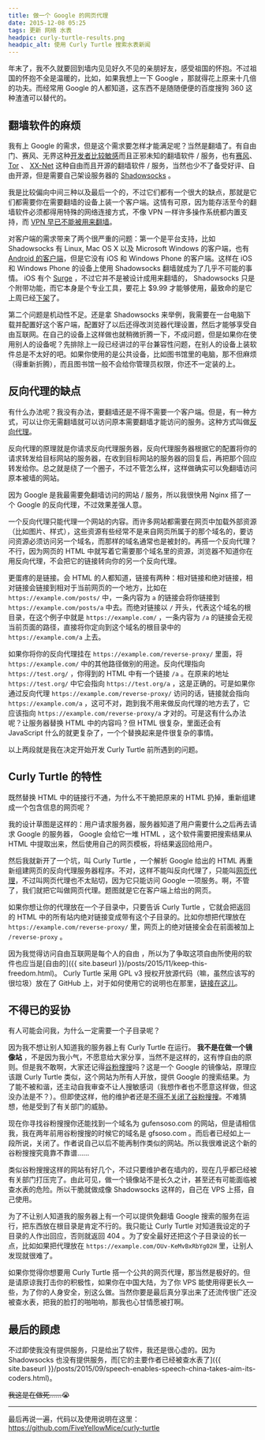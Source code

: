 ```yaml
---
title: 做一个 Google 的网页代理
date: 2015-12-08 05:25
tags: 更新 网络 水表
headpic: curly-turtle-results.png
headpic_alt: 使用 Curly Turtle 搜索水表新闻
---
```


年末了，我不久就要回到墙内见见好久不见的亲朋好友，感受祖国的怀抱。不过祖国的怀抱不全是温暖的，比如，如果我想上一下 Google ，那就得花上原来十几倍的功夫。而经常用 Google 的人都知道，这东西不是随随便便的百度搜狗 360 这种渣渣可以替代的。

<!--more-->

## 翻墙软件的麻烦

我有上 Google 的需求，但是这个需求要怎样才能满足呢？当然是翻墙了。有自由门、赛风、无界这种[开发者比较敏感](https://zh.wikipedia.org/wiki/%E6%B3%95%E8%BD%AE%E5%8A%9F)而且正邪未知的翻墙软件 / 服务，也有[赛风](https://psiphon.ca/)、 [Tor](https://www.torproject.org/) 、 [XX-Net](https://github.com/XX-net/XX-Net) 这种自由而且开源的翻墙软件 / 服务，当然也少不了备受好评、自由开源，但是需要自己架设服务器的 [Shadowsocks](https://github.com/Long-live-shadowsocks/shadowsocks) 。

我是比较偏向中间三种以及最后一个的，不过它们都有一个很大的缺点，那就是它们都需要你在需要翻墙的设备上装一个客户端。这情有可原，因为能存活至今的翻墙软件必须都得用特殊的网络连接方式，不像 VPN 一样许多操作系统都内置支持，而 [VPN 早已不能被用来翻墙](http://chinadigitaltimes.net/chinese/2015/01/%E5%A5%87%E5%AE%A2%E8%B5%84%E8%AE%AF%EF%BD%9C%E4%B8%AD%E5%9B%BD%E5%9C%A8%E5%8D%8F%E8%AE%AE%E5%B1%82%E9%9D%A2%E4%B8%8A%E5%B1%8F%E8%94%BD%E5%A4%96%E5%9B%BDvpn%E6%9C%8D%E5%8A%A1/)。

对客户端的需求带来了两个很严重的问题：第一个是平台支持，比如 Shadowsocks 有 Linux, Mac OS X 以及 Microsoft Windows 的客户端，也有 [Android 的客户端](https://play.google.com/store/apps/details?id=com.github.shadowsocks)，但是它没有 iOS 和 Windows Phone 的客户端。这样在 iOS 和 Windows Phone 的设备上使用 Shadowsocks 翻墙就成为了几乎不可能的事情。 iOS 有个 [Surge](https://g.owind.com/surge-the-missing-tool-for-ios/) ，不过它并不是被设计成用来翻墙的， Shadowsocks 只是个附带功能，而它本身是个专业工具，要花上 $9.99 才能够使用，最致命的是它上周已经[下架](http://techcrunch.cn/2015/12/04/no-surge-in-app-store/)了。

第二个问题是机动性不足。还是拿 Shadowsocks 来举例，我需要在一台电脑下载并配置好这个客户端，配置好了以后还得改浏览器代理设置，然后才能够享受自由互联网。在自己的设备上这样做也就稍微折腾一下，不成问题，但是如果你在使用别人的设备呢？先排除上一段已经讲过的平台兼容性问题，在别人的设备上装软件总是不太好的吧。如果你使用的是公共设备，比如图书馆里的电脑，那不但麻烦（得重新折腾），而且图书馆一般不会给你管理员权限，你还不一定装的上。

## 反向代理的缺点

有什么办法呢？我没有办法，要翻墙还是不得不需要一个客户端。但是，有一种方式，可以让你无需翻墙就可以访问原本需要翻墙才能访问的服务。这种方式叫做[反向代理](https://zh.wikipedia.org/wiki/%E5%8F%8D%E5%90%91%E4%BB%A3%E7%90%86)。

反向代理的原理就是你请求反向代理服务器，反向代理服务器根据它的配置将你的请求转发给目标网站的服务器，在收到目标网站的服务器的回复后，再把那个回应转发给你。总之就是绕了一个圈子，不过不管怎么样，这样做确实可以免翻墙访问原本被墙的网站。

因为 Google 是我最需要免翻墙访问的网站 / 服务，所以我很快用 Nginx 搭了一个 Google 的反向代理，不过效果差强人意。

一个反向代理只能代理一个网站的内容。而许多网站都需要在网页中加载外部资源（比如图片、样式），这些资源有些经常不是来自网页所属于的那个域名的，要访问资源必须访问另一个域名，而那样的域名通常也是被封的。再搭一个反向代理？不行，因为网页的 HTML 中就写着它需要那个域名里的资源，浏览器不知道你在用反向代理，不会把它的链接转向你的另一个反向代理。

更蛋疼的是链接。会 HTML 的人都知道，链接有两种：相对链接和绝对链接，相对链接会链接到相对于当前网页的一个地方，比如在 `https://example.com/posts/` 中，一条内容为 `a` 的链接会将你链接到 `https://example.com/posts/a` 中去。而绝对链接以 `/` 开头，代表这个域名的根目录，在这个例子中就是 `https://example.com/` ，一条内容为 `/a` 的链接会无视当前页面的路径，直接将你定向到这个域名的根目录中的 `https://example.com/a` 上去。

如果你将你的反向代理挂在 `https://example.com/reverse-proxy/` 里面，将 `https://example.com/` 中的其他路径做别的用途。反向代理指向 `https://test.org/` ，你得到的 HTML 中有一个链接 `/a` 。在原来的地址 `https://test.org/` 中它会指向 `https://test.org/a` ，这是正确的。可是如果你通过反向代理 `https://example.com/reverse-proxy/` 访问的话，链接就会指向 `https://example.com/a` ，这可不对，跑到我不用来做反向代理的地方去了，它应该指向 `https://example.com/reverse-proxy/a` 才对的。可是这有什么办法呢？让服务器替换 HTML 中的内容吗？但 HTML 很复杂，里面还会有 JavaScript 什么的就更复杂了，一个个替换起来是件很复杂的事情。

以上两段就是我在决定开始开发 Curly Turtle 前所遇到的问题。

## Curly Turtle 的特性

既然替换 HTML 中的链接行不通，为什么不干脆把原来的 HTML 扔掉，重新组建成一个包含信息的网页呢？

我的设计草图是这样的：用户请求服务器，服务器知道了用户需要什么之后再去请求 Google 的服务器， Google 会给它一堆 HTML ，这个软件需要把搜索结果从 HTML 中提取出来，然后使用自己的网页模板，将结果返回给用户。

然后我就新开了一个坑，叫 Curly Turtle ，一个解析 Google 给出的 HTML 再重新组建网页的反向代理服务器程序。不对，这样不能叫反向代理了，只能叫[网页代理](https://zh.wikipedia.org/wiki/%E7%BD%91%E9%A1%B5%E4%BB%A3%E7%90%86)，不过叫网页代理也不太贴切，因为它只能访问 Google 一项服务。啊，不管了，我们就把它叫做网页代理。题图就是它在客户端上给出的网页。

如果你想让你的代理放在一个子目录中，只要告诉 Curly Turtle ，它就会把返回的 HTML 中的所有站内绝对链接变成带有这个子目录的。比如你想把代理放在 `https://example.com/reverse-proxy/` 里，网页上的绝对链接全会在前面被加上 `/reverse-proxy` 。

因为我觉得访问自由互联网是每个人的自由 ，所以为了争取这项自由所使用的软件也应当是[自由的]({{ site.baseurl }}/posts/2015/11/keep-this-freedom.html)。 Curly Turtle 采用 GPL v3 授权开放源代码（嘛，虽然应该写的很垃圾）放在了 GitHub 上，对于如何使用它的说明也在那里，[链接在这儿](https://github.com/FiveYellowMice/curly-turtle)。

## 不得已的妥协

有人可能会问我，为什么一定需要一个子目录呢？

因为我不想让别人知道我的服务器上有 Curly Turtle 在运行。 **我不是在做一个镜像站** ，不是因为我小气，不愿意给大家分享，当然不是这样的，这有悖自由的原则。但是我不敢啊，大家还记得[谷粉搜搜](http://gfsoso.com)吗？这是一个 Google 的镜像站，原理应该跟 Curly Turtle 类似，这个网站为所有人开放，提供 Google 的搜索结果。为了能不被和谐，还主动自我审查不让人搜敏感词（我想作者也不愿意这样做，但这没办法是不？）。但即使这样，他的维护者还是[不得不关闭了谷粉搜搜](http://www.yumuji.com/4523/)。不难猜想，他是受到了有关部门的威胁。

现在你寻找谷粉搜搜你还能找到一个域名为 gufensoso.com 的网站，但是请相信我，我在两年前用谷粉搜搜的时候它的域名是 gfsoso.com 。而后者已经如上一段所说，关闭了。作者说自己以后不能再制作类似的网站。所以我很难说这个新的谷粉搜搜究竟靠不靠谱……

类似谷粉搜搜这样的网站有好几个，不过只要维护者在墙内的，现在几乎都已经被有关部门打压完了。由此可见，做一个镜像站不是长久之计，甚至还有可能面临被查水表的危险。所以干脆就做成像 Shadowsocks 这样的，自己在 VPS 上搭，自己使用。

为了不让别人知道我的服务器上有一个可以提供免翻墙 Google 搜索的服务在运行，把东西放在根目录是肯定不行的。我只能让 Curly Turtle 对知道我设定的子目录的人作出回应，否则就返回 404 。为了安全最好还把这个子目录设的长一点，比如如果把代理放在 `https://example.com/OUv-KeMvBxRbYg02H` 里，让别人发现就很难了。

如果你觉得你想要用 Curly Turtle 搭一个公共的网页代理，那当然是极好的。但是请原谅我打击你的积极性，如果你在中国大陆，为了你 VPS 能使用得更长久一些，为了你的人身安全，别这么做。当然你要是最后真分享出来了还流传很广还没被查水表，把我的脸打的啪啪响，那我也心甘情愿被打啊。

## 最后的顾虑

不过即使我没有提供服务，只是给出了软件，我还是很心虚的。因为 Shadowsocks 也没有提供服务，而[它的主要作者已经被查水表了]({{ site.baseurl }}/posts/2015/09/speech-enables-speech-china-takes-aim-its-coders.html)。

~~我这是在做死……~~:sob:

-----------

最后再说一遍，代码以及使用说明在这里： <https://github.com/FiveYellowMice/curly-turtle>
